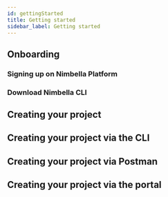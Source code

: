 ```yaml
---
id: gettingStarted
title: Getting started
sidebar_label: Getting started
---
```


## Onboarding
### Signing up on Nimbella Platform
### Download Nimbella CLI

## Creating your project
## Creating your project via the CLI
## Creating your project via Postman
## Creating your project via the portal
